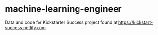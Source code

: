 # machine-learning-engineer

Data and code for Kickstarter Success project found at https://kickstart-success.netlify.com

